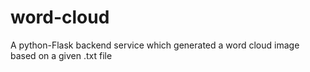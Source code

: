 # word-cloud
A python-Flask backend service which generated a word cloud image based on a given .txt file
